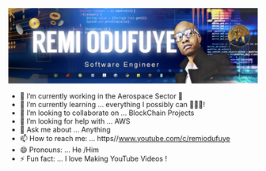 <img src="https://github.com/remiodufuye/remiodufuye/blob/main/fullstacknew2.jpg" alt="fullstack" >

- 🔭 I’m currently working in the Aerospace Sector  🚀
- 🌱 I’m currently learning ... everything I possibly can 👩🏽‍💻! 
- 👯 I’m looking to collaborate on ... BlockChain Projects
- 🤔 I’m looking for help with ... AWS
- 💬 Ask me about ... Anything 
- 📫 How to reach me: ... https//www.youtube.com/c/remiodufuye
- 😄 Pronouns: ... He /Him 
- ⚡ Fun fact: ... I love Making YouTube Videos ! 

